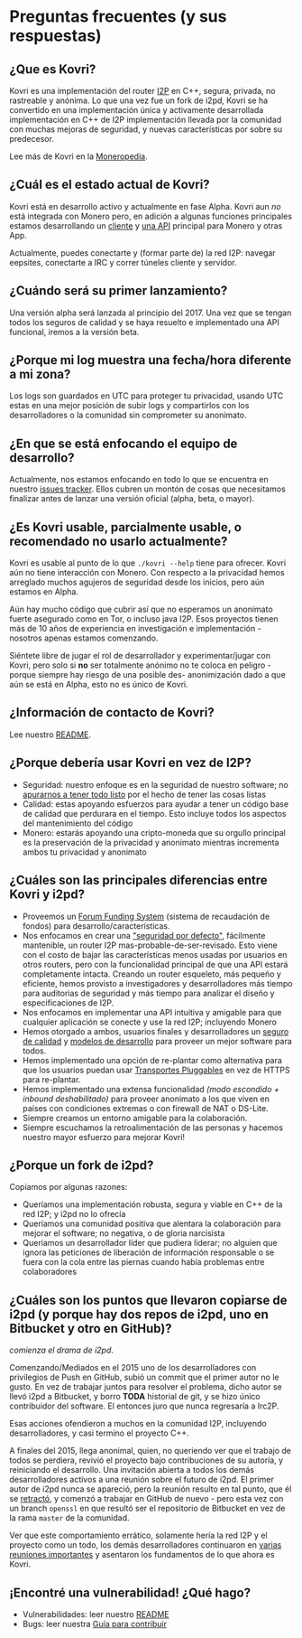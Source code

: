 # Preguntas frecuentes (y sus respuestas)

## ¿Que es Kovri?
Kovri es una implementación del router [I2P](https://geti2p.net) en C++, segura, privada, no rastreable y anónima. Lo que una vez fue un fork de i2pd, Kovri se ha convertido en una implementación única y activamente desarrollada implementación en C++ de I2P implementación llevada por la comunidad con muchas mejoras de seguridad, y nuevas características por sobre su predecesor.

Lee más de Kovri en la [Moneropedia](https://getmonero.org/resources/moneropedia/kovri.html).

## ¿Cuál es el estado actual de Kovri?
Kovri está en desarrollo activo y actualmente en fase Alpha. Kovri aun *no* está integrada con Monero pero, en adición a algunas funciones principales estamos desarrollando un [cliente](https://github.com/monero-project/kovri/issues/351) y [una API](https://github.com/monero-project/kovri/issues/350) principal para Monero y otras App.

Actualmente, puedes conectarte y (formar parte de) la red I2P: navegar eepsites, conectarte a IRC y correr túneles cliente y servidor.

## ¿Cuándo será su primer lanzamiento?
Una versión alpha será lanzada al principio del 2017. Una vez que se tengan todos los seguros de calidad y se haya resuelto e implementado una API funcional, iremos a la versión beta.

## ¿Porque mi log muestra una fecha/hora diferente a mi zona?
Los logs son guardados en UTC para proteger tu privacidad, usando UTC estas en una mejor posición de subir logs y compartirlos con los desarrolladores o la comunidad sin comprometer su anonimato.

## ¿En que se está enfocando el equipo de desarrollo?
Actualmente, nos estamos enfocando en todo lo que se encuentra en nuestro [issues tracker](https://github.com/monero-project/kovri/issues/). Ellos cubren un montón de cosas que necesitamos finalizar antes de lanzar una versión oficial (alpha, beta, o mayor).

## ¿Es Kovri usable, parcialmente usable, o recomendado no usarlo actualmente?
Kovri es usable al punto de lo que ```./kovri --help``` tiene para ofrecer. Kovri aún no tiene interacción con Monero. Con respecto a la privacidad hemos arreglado muchos agujeros de seguridad desde los inicios, pero aún estamos en Alpha.

Aún hay mucho código que cubrir así que no esperamos un anonimato fuerte asegurado como en Tor, o incluso java I2P. Esos proyectos tienen más de 10 años de experiencia en investigación e implementación - nosotros apenas estamos comenzando.

Siéntete libre de jugar el rol de desarrollador y experimentar/jugar con Kovri, pero solo si **no** ser totalmente anónimo no te coloca en peligro - porque siempre hay riesgo de una posible des- anonimización dado a que aún se está en Alpha, esto no es único de Kovri.

## ¿Información de contacto de Kovri?
Lee nuestro [README](https://github.com/monero-project/kovri/blob/master/README.md).

## ¿Porque debería usar Kovri en vez de I2P?

- Seguridad: nuestro enfoque es en la seguridad de nuestro software; no [apurarnos a tener todo listo](https://github.com/monero-project/kovri/issues/65) por el hecho de tener las cosas listas
- Calidad: estas apoyando esfuerzos para ayudar a tener un código base de calidad que perdurara en el tiempo. Esto incluye todos los aspectos del mantenimiento del código
- Monero: estarás apoyando una cripto-moneda que su orgullo principal es la preservación de la privacidad y anonimato mientras incrementa ambos tu privacidad y anonimato

## ¿Cuáles son las principales diferencias entre Kovri y i2pd?

- Proveemos un [Forum Funding System](https://forum.getmonero.org/8/funding-required) (sistema de recaudación de fondos) para desarrollo/características.
- Nos enfocamos en crear una ["seguridad por defecto"](http://www.openbsd.org/security.html), fácilmente mantenible, un router I2P mas-probable-de-ser-revisado. Esto viene con el costo de bajar las características menos usadas por usuarios en otros routers, pero con la funcionalidad principal de que una API estará completamente intacta. Creando un router esqueleto, más pequeño y eficiente, hemos provisto a investigadores y desarrolladores más tiempo para auditorias de seguridad y más tiempo para analizar el diseño y especificaciones de I2P.
- Nos enfocamos en implementar una API intuitiva y amigable para que cualquier aplicación se conecte y use la red I2P; incluyendo Monero
- Hemos otorgado a ambos, usuarios finales y desarrolladores un [seguro de calidad](https://github.com/monero-project/kovri/issues/58) y [modelos de desarrollo](https://github.com/monero-project/kovri-docs/blob/master/i18n/es/contributing.md) para proveer un mejor software para todos.
- Hemos implementado una opción de re-plantar como alternativa para que los usuarios puedan usar [Transportes Pluggables](https://www.torproject.org/docs/pluggable-transports.html.en) en vez de HTTPS para re-plantar.
- Hemos implementado una extensa funcionalidad *(modo escondido + inbound deshabilitado)* para proveer anonimato a los que viven en países con condiciones extremas o con firewall de NAT o DS-Lite.
- Siempre creamos un entorno amigable para la colaboración.
- Siempre escuchamos la retroalimentación de las personas y hacemos nuestro mayor esfuerzo para mejorar Kovri!

## ¿Porque un fork de i2pd?

Copiamos por algunas razones:
- Queríamos una implementación robusta, segura y viable en C++ de la red I2P; y i2pd no lo ofrecía
- Queríamos una comunidad positiva que alentara la colaboración para mejorar el software; no negativa, o de gloria narcisista
- Queríamos un desarrollador líder que pudiera liderar; no alguien que ignora las peticiones de liberación de información responsable o se fuera con la cola entre las piernas cuando había problemas entre colaboradores

## ¿Cuáles son los puntos que llevaron copiarse de i2pd (y porque hay dos repos de i2pd, uno en Bitbucket y otro en GitHub)?

*comienza el drama de i2pd*.

Comenzando/Mediados en el 2015 uno de los desarrolladores con privilegios de Push en GitHub, subió un commit que el primer autor no le gusto. En vez de trabajar juntos para resolver el problema, dicho autor se llevó i2pd a Bitbucket, y borro **TODA** historial de git, y se hizo único contribuidor del software. El entonces juro que nunca regresaría a Irc2P.

Esas acciones ofendieron a muchos en la comunidad I2P, incluyendo desarrolladores, y casi termino el proyecto C++.

A finales del 2015, llega anonimal, quien, no queriendo ver que el trabajo de todos se perdiera, revivió el proyecto bajo contribuciones de su autoría, y reiniciando el desarrollo. Una invitación abierta a todos los demás desarrolladores activos a una reunión sobre el futuro de i2pd. El primer autor de i2pd nunca se apareció, pero la reunión resulto en tal punto, que él se [retractó](https://github.com/PurpleI2P/i2pd/issues/279), y comenzó a trabajar en GitHub de nuevo - pero esta vez con un branch ```openssl``` en que resultó ser el repositorio de Bitbucket en vez de la rama ```master``` de la comunidad.

Ver que este comportamiento errático, solamente hería la red I2P y el proyecto como un todo, los demás desarrolladores continuaron en [varias reuniones importantes](https://github.com/monero-project/kovri/issues/47) y asentaron los fundamentos de lo que ahora es Kovri.

## ¡Encontré una vulnerabilidad! ¿Qué hago?
- Vulnerabilidades: leer nuestro [README](https://github.com/monero-project/kovri/blob/master/README.md)
- Bugs: leer nuestra [Guía para contribuir](https://github.com/monero-project/kovri-docs/blob/master/i18n/es/contributing.md)
